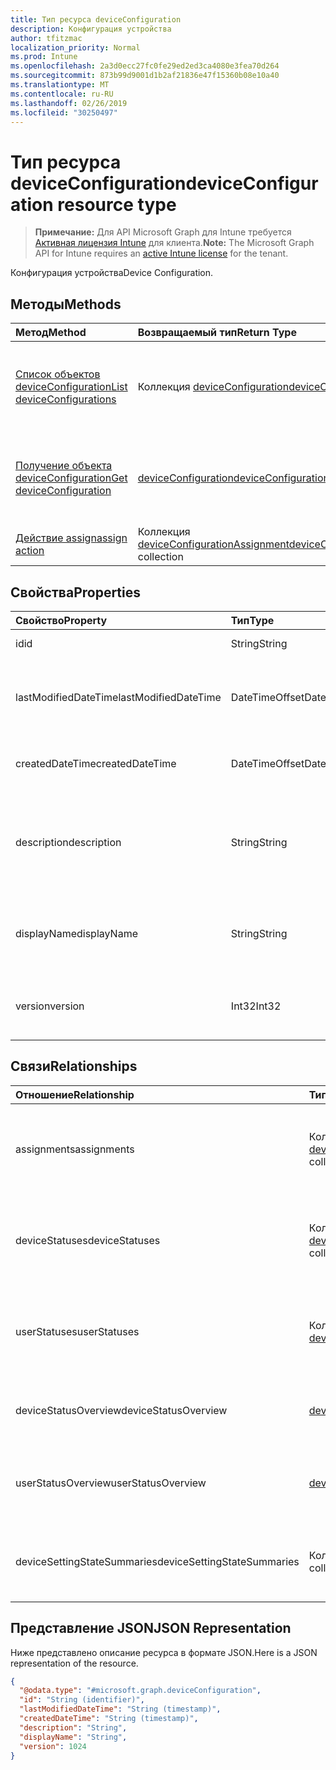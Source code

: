 ```yaml
---
title: Тип ресурса deviceConfiguration
description: Конфигурация устройства
author: tfitzmac
localization_priority: Normal
ms.prod: Intune
ms.openlocfilehash: 2a3d0ecc27fc0fe29ed2ed3ca4080e3fea70d264
ms.sourcegitcommit: 873b99d9001d1b2af21836e47f15360b08e10a40
ms.translationtype: MT
ms.contentlocale: ru-RU
ms.lasthandoff: 02/26/2019
ms.locfileid: "30250497"
---
```

# <a name="deviceconfiguration-resource-type"></a><span data-ttu-id="0204f-103">Тип ресурса deviceConfiguration</span><span class="sxs-lookup"><span data-stu-id="0204f-103">deviceConfiguration resource type</span></span>

> <span data-ttu-id="0204f-104">**Примечание:** Для API Microsoft Graph для Intune требуется [Активная лицензия Intune](https://go.microsoft.com/fwlink/?linkid=839381) для клиента.</span><span class="sxs-lookup"><span data-stu-id="0204f-104">**Note:** The Microsoft Graph API for Intune requires an [active Intune license](https://go.microsoft.com/fwlink/?linkid=839381) for the tenant.</span></span>

<span data-ttu-id="0204f-105">Конфигурация устройства</span><span class="sxs-lookup"><span data-stu-id="0204f-105">Device Configuration.</span></span>

## <a name="methods"></a><span data-ttu-id="0204f-106">Методы</span><span class="sxs-lookup"><span data-stu-id="0204f-106">Methods</span></span>
|<span data-ttu-id="0204f-107">Метод</span><span class="sxs-lookup"><span data-stu-id="0204f-107">Method</span></span>|<span data-ttu-id="0204f-108">Возвращаемый тип</span><span class="sxs-lookup"><span data-stu-id="0204f-108">Return Type</span></span>|<span data-ttu-id="0204f-109">Описание</span><span class="sxs-lookup"><span data-stu-id="0204f-109">Description</span></span>|
|:---|:---|:---|
|[<span data-ttu-id="0204f-110">Список объектов deviceConfiguration</span><span class="sxs-lookup"><span data-stu-id="0204f-110">List deviceConfigurations</span></span>](../api/intune-deviceconfig-deviceconfiguration-list.md)|<span data-ttu-id="0204f-111">Коллекция [deviceConfiguration](../resources/intune-deviceconfig-deviceconfiguration.md)</span><span class="sxs-lookup"><span data-stu-id="0204f-111">[deviceConfiguration](../resources/intune-deviceconfig-deviceconfiguration.md) collection</span></span>|<span data-ttu-id="0204f-112">Список свойств и связей объектов [deviceConfiguration](../resources/intune-deviceconfig-deviceconfiguration.md).</span><span class="sxs-lookup"><span data-stu-id="0204f-112">List properties and relationships of the [deviceConfiguration](../resources/intune-deviceconfig-deviceconfiguration.md) objects.</span></span>|
|[<span data-ttu-id="0204f-113">Получение объекта deviceConfiguration</span><span class="sxs-lookup"><span data-stu-id="0204f-113">Get deviceConfiguration</span></span>](../api/intune-deviceconfig-deviceconfiguration-get.md)|[<span data-ttu-id="0204f-114">deviceConfiguration</span><span class="sxs-lookup"><span data-stu-id="0204f-114">deviceConfiguration</span></span>](../resources/intune-deviceconfig-deviceconfiguration.md)|<span data-ttu-id="0204f-115">Чтение свойств и связей объекта [deviceConfiguration](../resources/intune-deviceconfig-deviceconfiguration.md).</span><span class="sxs-lookup"><span data-stu-id="0204f-115">Read properties and relationships of the [deviceConfiguration](../resources/intune-deviceconfig-deviceconfiguration.md) object.</span></span>|
|[<span data-ttu-id="0204f-116">Действие assign</span><span class="sxs-lookup"><span data-stu-id="0204f-116">assign action</span></span>](../api/intune-deviceconfig-deviceconfiguration-assign.md)|<span data-ttu-id="0204f-117">Коллекция [deviceConfigurationAssignment](../resources/intune-deviceconfig-deviceconfigurationassignment.md)</span><span class="sxs-lookup"><span data-stu-id="0204f-117">[deviceConfigurationAssignment](../resources/intune-deviceconfig-deviceconfigurationassignment.md) collection</span></span>|<span data-ttu-id="0204f-118">Н/Д</span><span class="sxs-lookup"><span data-stu-id="0204f-118">Not yet documented</span></span>|

## <a name="properties"></a><span data-ttu-id="0204f-119">Свойства</span><span class="sxs-lookup"><span data-stu-id="0204f-119">Properties</span></span>
|<span data-ttu-id="0204f-120">Свойство</span><span class="sxs-lookup"><span data-stu-id="0204f-120">Property</span></span>|<span data-ttu-id="0204f-121">Тип</span><span class="sxs-lookup"><span data-stu-id="0204f-121">Type</span></span>|<span data-ttu-id="0204f-122">Описание</span><span class="sxs-lookup"><span data-stu-id="0204f-122">Description</span></span>|
|:---|:---|:---|
|<span data-ttu-id="0204f-123">id</span><span class="sxs-lookup"><span data-stu-id="0204f-123">id</span></span>|<span data-ttu-id="0204f-124">String</span><span class="sxs-lookup"><span data-stu-id="0204f-124">String</span></span>|<span data-ttu-id="0204f-125">Ключ объекта.</span><span class="sxs-lookup"><span data-stu-id="0204f-125">Key of the entity.</span></span>|
|<span data-ttu-id="0204f-126">lastModifiedDateTime</span><span class="sxs-lookup"><span data-stu-id="0204f-126">lastModifiedDateTime</span></span>|<span data-ttu-id="0204f-127">DateTimeOffset</span><span class="sxs-lookup"><span data-stu-id="0204f-127">DateTimeOffset</span></span>|<span data-ttu-id="0204f-128">Дата и время последнего изменения объекта.</span><span class="sxs-lookup"><span data-stu-id="0204f-128">DateTime the object was last modified.</span></span>|
|<span data-ttu-id="0204f-129">createdDateTime</span><span class="sxs-lookup"><span data-stu-id="0204f-129">createdDateTime</span></span>|<span data-ttu-id="0204f-130">DateTimeOffset</span><span class="sxs-lookup"><span data-stu-id="0204f-130">DateTimeOffset</span></span>|<span data-ttu-id="0204f-131">Дата и время создания объекта.</span><span class="sxs-lookup"><span data-stu-id="0204f-131">DateTime the object was created.</span></span>|
|<span data-ttu-id="0204f-132">description</span><span class="sxs-lookup"><span data-stu-id="0204f-132">description</span></span>|<span data-ttu-id="0204f-133">String</span><span class="sxs-lookup"><span data-stu-id="0204f-133">String</span></span>|<span data-ttu-id="0204f-134">Указанное администратором описание конфигурации устройства.</span><span class="sxs-lookup"><span data-stu-id="0204f-134">Admin provided description of the Device Configuration.</span></span>|
|<span data-ttu-id="0204f-135">displayName</span><span class="sxs-lookup"><span data-stu-id="0204f-135">displayName</span></span>|<span data-ttu-id="0204f-136">String</span><span class="sxs-lookup"><span data-stu-id="0204f-136">String</span></span>|<span data-ttu-id="0204f-137">Указанное администратором имя конфигурации устройства.</span><span class="sxs-lookup"><span data-stu-id="0204f-137">Admin provided name of the device configuration.</span></span>|
|<span data-ttu-id="0204f-138">version</span><span class="sxs-lookup"><span data-stu-id="0204f-138">version</span></span>|<span data-ttu-id="0204f-139">Int32</span><span class="sxs-lookup"><span data-stu-id="0204f-139">Int32</span></span>|<span data-ttu-id="0204f-140">Версия конфигурации устройства.</span><span class="sxs-lookup"><span data-stu-id="0204f-140">Version of the device configuration.</span></span>|

## <a name="relationships"></a><span data-ttu-id="0204f-141">Связи</span><span class="sxs-lookup"><span data-stu-id="0204f-141">Relationships</span></span>
|<span data-ttu-id="0204f-142">Отношение</span><span class="sxs-lookup"><span data-stu-id="0204f-142">Relationship</span></span>|<span data-ttu-id="0204f-143">Тип</span><span class="sxs-lookup"><span data-stu-id="0204f-143">Type</span></span>|<span data-ttu-id="0204f-144">Описание</span><span class="sxs-lookup"><span data-stu-id="0204f-144">Description</span></span>|
|:---|:---|:---|
|<span data-ttu-id="0204f-145">assignments</span><span class="sxs-lookup"><span data-stu-id="0204f-145">assignments</span></span>|<span data-ttu-id="0204f-146">Коллекция [deviceConfigurationAssignment](../resources/intune-deviceconfig-deviceconfigurationassignment.md)</span><span class="sxs-lookup"><span data-stu-id="0204f-146">[deviceConfigurationAssignment](../resources/intune-deviceconfig-deviceconfigurationassignment.md) collection</span></span>|<span data-ttu-id="0204f-147">Список назначений для профиля конфигурации устройства.</span><span class="sxs-lookup"><span data-stu-id="0204f-147">The list of assignments for the device configuration profile.</span></span>|
|<span data-ttu-id="0204f-148">deviceStatuses</span><span class="sxs-lookup"><span data-stu-id="0204f-148">deviceStatuses</span></span>|<span data-ttu-id="0204f-149">Коллекция [deviceConfigurationDeviceStatus](../resources/intune-deviceconfig-deviceconfigurationdevicestatus.md)</span><span class="sxs-lookup"><span data-stu-id="0204f-149">[deviceConfigurationDeviceStatus](../resources/intune-deviceconfig-deviceconfigurationdevicestatus.md) collection</span></span>|<span data-ttu-id="0204f-150">Состояние установки конфигурации для каждого устройства.</span><span class="sxs-lookup"><span data-stu-id="0204f-150">Device configuration installation status by device.</span></span>|
|<span data-ttu-id="0204f-151">userStatuses</span><span class="sxs-lookup"><span data-stu-id="0204f-151">userStatuses</span></span>|<span data-ttu-id="0204f-152">Коллекция [deviceConfigurationUserStatus](../resources/intune-deviceconfig-deviceconfigurationuserstatus.md)</span><span class="sxs-lookup"><span data-stu-id="0204f-152">[deviceConfigurationUserStatus](../resources/intune-deviceconfig-deviceconfigurationuserstatus.md) collection</span></span>|<span data-ttu-id="0204f-153">Состояние установки конфигурации устройств пользователем.</span><span class="sxs-lookup"><span data-stu-id="0204f-153">Device configuration installation status by user.</span></span>|
|<span data-ttu-id="0204f-154">deviceStatusOverview</span><span class="sxs-lookup"><span data-stu-id="0204f-154">deviceStatusOverview</span></span>|[<span data-ttu-id="0204f-155">deviceConfigurationDeviceOverview</span><span class="sxs-lookup"><span data-stu-id="0204f-155">deviceConfigurationDeviceOverview</span></span>](../resources/intune-deviceconfig-deviceconfigurationdeviceoverview.md)|<span data-ttu-id="0204f-156">Обзор состояния конфигураций устройств</span><span class="sxs-lookup"><span data-stu-id="0204f-156">Device Configuration devices status overview</span></span>|
|<span data-ttu-id="0204f-157">userStatusOverview</span><span class="sxs-lookup"><span data-stu-id="0204f-157">userStatusOverview</span></span>|[<span data-ttu-id="0204f-158">deviceConfigurationUserOverview</span><span class="sxs-lookup"><span data-stu-id="0204f-158">deviceConfigurationUserOverview</span></span>](../resources/intune-deviceconfig-deviceconfigurationuseroverview.md)|<span data-ttu-id="0204f-159">Обзор состояния конфигураций устройств по пользователям</span><span class="sxs-lookup"><span data-stu-id="0204f-159">Device Configuration users status overview</span></span>|
|<span data-ttu-id="0204f-160">deviceSettingStateSummaries</span><span class="sxs-lookup"><span data-stu-id="0204f-160">deviceSettingStateSummaries</span></span>|<span data-ttu-id="0204f-161">Коллекция [settingStateDeviceSummary](../resources/intune-deviceconfig-settingstatedevicesummary.md)</span><span class="sxs-lookup"><span data-stu-id="0204f-161">[settingStateDeviceSummary](../resources/intune-deviceconfig-settingstatedevicesummary.md) collection</span></span>|<span data-ttu-id="0204f-162">Сводка по состоянию параметров конфигурации устройств</span><span class="sxs-lookup"><span data-stu-id="0204f-162">Device Configuration Setting State Device Summary</span></span>|

## <a name="json-representation"></a><span data-ttu-id="0204f-163">Представление JSON</span><span class="sxs-lookup"><span data-stu-id="0204f-163">JSON Representation</span></span>
<span data-ttu-id="0204f-164">Ниже представлено описание ресурса в формате JSON.</span><span class="sxs-lookup"><span data-stu-id="0204f-164">Here is a JSON representation of the resource.</span></span>
<!-- {
  "blockType": "resource",
  "keyProperty": "id",
  "@odata.type": "microsoft.graph.deviceConfiguration"
}
-->
``` json
{
  "@odata.type": "#microsoft.graph.deviceConfiguration",
  "id": "String (identifier)",
  "lastModifiedDateTime": "String (timestamp)",
  "createdDateTime": "String (timestamp)",
  "description": "String",
  "displayName": "String",
  "version": 1024
}
```



